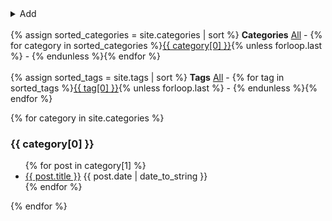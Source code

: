 ---
---
<details>
  <summary>Add</summary>
  <script>
    function editor(){
      const category = document.getElementById('category').value.toLowerCase().replace(/[^a-zA-Z0-9]+/g,'-');
      const date = "{{ site.time | date: '%Y-%m-%d-' }}";
      const title = document.getElementById('title').value.toLowerCase().replace(/[^a-zA-Z0-9]+/g,'-');
      const tags = document.getElementById('tags').value;
      const url='{{ site.github.repository_url }}/new/main?filename=' + category + '/_posts/' + date + title + '.md&value=---%0Atags:%20[' + tags + ']%0A---%0A';
      location = url;
      return true
    };
  </script>
  <input id=title placeholder=Title required>
  <input id=category placeholder=Category required>
  <input id=tags placeholder=Tags>
  <button onclick='editor()'>Editor</button>
</details>
<br>
<div class='categories'>{% assign sorted_categories = site.categories | sort %}
  <strong>Categories</strong> <a href='#'>All</a> - {% for category in sorted_categories %}<a href='#'>{{ category[0] }}</a>{% unless forloop.last %} - {% endunless %}{% endfor %}
</div>
<br>
<div class='tags'>{% assign sorted_tags = site.tags | sort %}
  <strong>Tags</strong> <a href='#'>All</a> - {% for tag in sorted_tags %}<a href='#'>{{ tag[0] }}</a>{% unless forloop.last %} - {% endunless %}{% endfor %}
</div>

{% for category in site.categories %}<div category='{{ category[0] }}'><h3>{{ category[0] }}</h3><ul>
{% for post in category[1] %}<li tags='{{ post.tags | join: " " }}'> <a href='{{ post.url | absolute_url }}'>{{ post.title }}</a> {{ post.date | date_to_string }}</li>
{% endfor %}</ul></div>
{% endfor %}
